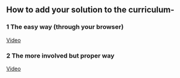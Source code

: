 
## How to add your solution to the curriculum-

### 1 The easy way (through your browser)
[Video](https://www.youtube.com/watch?v=V74l_zS1x8E)

### 2 The more involved but proper way
[Video](https://www.youtube.com/watch?v=mENDYhfxH-o)
